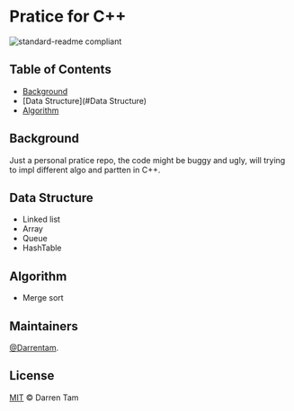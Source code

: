 # Pratice for C++

![standard-readme compliant](https://img.shields.io/badge/readme%20style-standard-brightgreen.svg?style=flat-square)
## Table of Contents

- [Background](#Background)
- [Data Structure](#Data Structure)
- [Algorithm](#Algorithm)

## Background

Just a personal pratice repo, the code might be buggy and ugly, will trying to impl different algo and partten in C++.

## Data Structure

- Linked list
- Array 
- Queue 
- HashTable

## Algorithm

- Merge sort

## Maintainers
[@Darrentam](https://github.com/Darrentam).

## License

[MIT](LICENSE) © Darren Tam